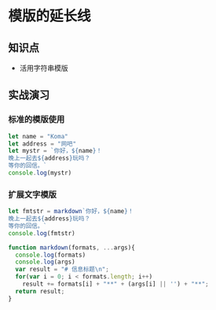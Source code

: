 模版的延长线
===========

## 知识点

* 活用字符串模版

## 实战演习

### 标准的模版使用

~~~js
let name = "Koma"
let address = "网吧"
let mystr = `你好，${name}！
晚上一起去${address}玩吗？
等你的回信。`
console.log(mystr)
~~~

### 扩展文字模版

~~~js
let fmtstr = markdown`你好，${name}！
晚上一起去${address}玩吗？
等你的回信。`
console.log(fmtstr)

function markdown(formats, ...args){
  console.log(formats)
  console.log(args)
  var result = "# 信息标题\n";
  for(var i = 0; i < formats.length; i++)
    result += formats[i] + "**" + (args[i] || '') + "**";
  return result;
}
~~~
